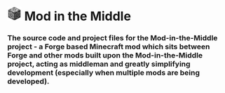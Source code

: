 # ![Logo](https://github.com/modinthemiddle/Branding/blob/main/Logo-x32.png?raw=true) Mod in the Middle
### The source code and project files for the Mod-in-the-Middle project - a Forge based Minecraft mod which sits between Forge and other mods built upon the Mod-in-the-Middle project, acting as middleman and greatly simplifying development (especially when multiple mods are being developed).
